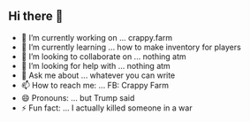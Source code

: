 ## Hi there 👋

<!--
**crappyfarm/CrappyFarm** is a ✨ _special_ ✨ repository because its `README.md` (this file) appears on your GitHub profile.

Here are some ideas to get you started:-->

- 🔭 I’m currently working on ... crappy.farm
- 🌱 I’m currently learning ... how to make inventory for players
- 👯 I’m looking to collaborate on ... nothing atm
- 🤔 I’m looking for help with ... nothing atm
- 💬 Ask me about ... whatever you can write
- 📫 How to reach me: ... FB: Crappy Farm
- 😄 Pronouns: ... but Trump said
- ⚡ Fun fact: ... I actually killed someone in a war

